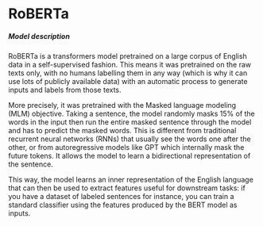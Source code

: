 # RoBERTa

##### Model description

RoBERTa is a transformers model pretrained on a large corpus of English data in a self-supervised fashion. This means it was pretrained on the raw texts only, with no humans labelling them in any way (which is why it can use lots of publicly available data) with an automatic process to generate inputs and labels from those texts.

More precisely, it was pretrained with the Masked language modeling (MLM) objective. Taking a sentence, the model randomly masks 15% of the words in the input then run the entire masked sentence through the model and has to predict the masked words. This is different from traditional recurrent neural networks (RNNs) that usually see the words one after the other, or from autoregressive models like GPT which internally mask the future tokens. It allows the model to learn a bidirectional representation of the sentence.

This way, the model learns an inner representation of the English language that can then be used to extract features useful for downstream tasks: if you have a dataset of labeled sentences for instance, you can train a standard classifier using the features produced by the BERT model as inputs.
